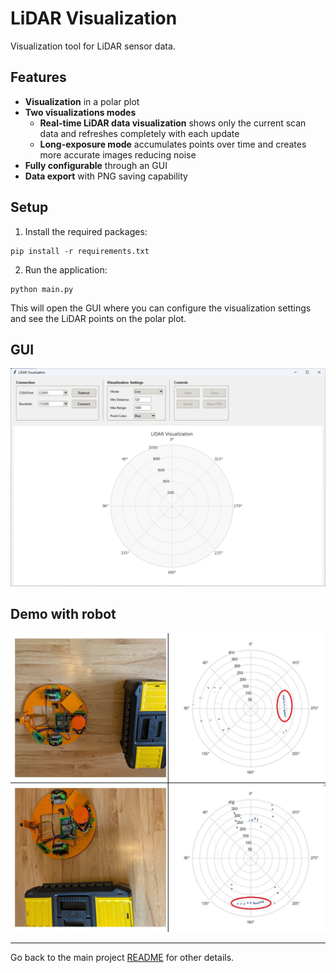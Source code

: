 # LiDAR Visualization

Visualization tool for LiDAR sensor data.

## Features

- **Visualization** in a polar plot
- **Two visualizations modes**
    - **Real-time LiDAR data visualization** shows only the current scan data and refreshes completely with each update
    - **Long-exposure mode** accumulates points over time and creates more accurate images reducing noise
- **Fully configurable** through an GUI
- **Data export** with PNG saving capability

## Setup

1. Install the required packages:
```
pip install -r requirements.txt
```

2. Run the application:
```
python main.py
``` 

This will open the GUI where you can configure the visualization settings and see the LiDAR points on the polar plot.

## GUI

![LiDAR Visualization](images/lidar_visualization.png)

## Demo with robot

![Demo with robot](../images/robot_lidar.jpg)

---

Go back to the main project [README](../) for other details.